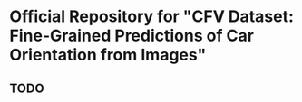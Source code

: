 # Official Repository for "CFV Dataset: Fine-Grained Predictions of Car Orientation from Images"

## TODO
